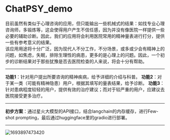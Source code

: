 # **ChatPSY_demo**
目前虽然有类似于心理咨询的应用，但只能输出一些机械式的结果：如找专业心理咨询师，多锻炼等，这会使得用户产生不信任感，因为并没有像医院一样提供一些必要的辅助诊断。因此，我们的应用将会利用医院常用的精神量表进行打分，提供一些有参考意义的结果。<br />
该应用用途将十分广泛，因为现代人不分工作，不分场景，或多或少会有精神上的问题，如焦虑，失眠，排除生理性的病患，更多的是心理上的问题。因此，一个初步的诊断结果对于那些犹豫是否去医院检查的人来说，将会十分有帮助。<br />
****
**功能1**：针对用户提出所要咨询的精神疾病，给予详细的介绍与科普。
**功能2**：对于某一类（可能有精神隐患）用户，根据其填写的量表结果，给予诊断。
**功能3**：针对患病程度较轻的用户，提供有效的治疗建议；而对于较严重的用户，应建议去医院接受更多治疗。
****
**初步方案**：通过星火大模型的API接口，结合langchain的内存缓存，进行Few-shot prompting，最后通过huggingface里的gradio进行部署。
****




![1693897473420](https://github.com/ggg1160195735/ChatPSY_demo/assets/144097755/e543963c-e954-49e0-b98d-8c4c3c017ead)
